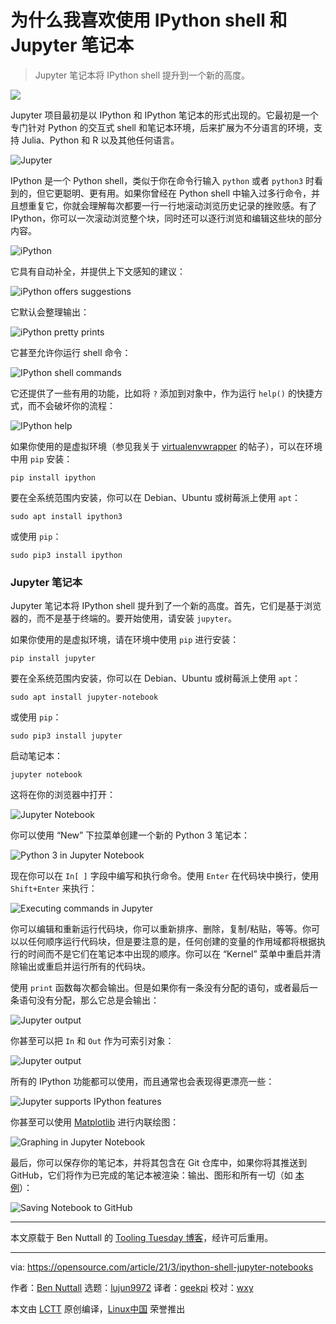 [#]: subject: (Why I love using the IPython shell and Jupyter notebooks)
[#]: via: (https://opensource.com/article/21/3/ipython-shell-jupyter-notebooks)
[#]: author: (Ben Nuttall https://opensource.com/users/bennuttall)
[#]: collector: (lujun9972)
[#]: translator: (geekpi)
[#]: reviewer: (wxy)
[#]: publisher: (wxy)
[#]: url: (https://linux.cn/article-13277-1.html)

为什么我喜欢使用 IPython shell 和 Jupyter 笔记本
======

> Jupyter 笔记本将 IPython shell 提升到一个新的高度。

![](https://img.linux.net.cn/data/attachment/album/202104/08/125206uvglkoqzukhfk3uv.jpg)

Jupyter 项目最初是以 IPython 和 IPython 笔记本的形式出现的。它最初是一个专门针对 Python 的交互式 shell 和笔记本环境，后来扩展为不分语言的环境，支持 Julia、Python 和 R 以及其他任何语言。

![Jupyter][2]

IPython 是一个 Python shell，类似于你在命令行输入 `python` 或者 `python3` 时看到的，但它更聪明、更有用。如果你曾经在 Python shell 中输入过多行命令，并且想重复它，你就会理解每次都要一行一行地滚动浏览历史记录的挫败感。有了 IPython，你可以一次滚动浏览整个块，同时还可以逐行浏览和编辑这些块的部分内容。

![iPython][4]

它具有自动补全，并提供上下文感知的建议：

![iPython offers suggestions][5]

它默认会整理输出：

![iPython pretty prints][6]

它甚至允许你运行 shell 命令：

![IPython shell commands][7]

它还提供了一些有用的功能，比如将 `?` 添加到对象中，作为运行 `help()` 的快捷方式，而不会破坏你的流程：

![IPython help][8]

如果你使用的是虚拟环境（参见我关于 [virtualenvwrapper][9] 的帖子），可以在环境中用 `pip` 安装：

```
pip install ipython
```

要在全系统范围内安装，你可以在 Debian、Ubuntu 或树莓派上使用 `apt`：

```
sudo apt install ipython3
```

或使用 `pip`：

```
sudo pip3 install ipython
```

### Jupyter 笔记本

Jupyter 笔记本将 IPython shell 提升到了一个新的高度。首先，它们是基于浏览器的，而不是基于终端的。要开始使用，请安装 `jupyter`。

如果你使用的是虚拟环境，请在环境中使用 `pip` 进行安装：

```
pip install jupyter
```

要在全系统范围内安装，你可以在 Debian、Ubuntu 或树莓派上使用 `apt`：

```
sudo apt install jupyter-notebook
```

或使用 `pip`：

```
sudo pip3 install jupyter
```

启动笔记本：

```
jupyter notebook
```

这将在你的浏览器中打开：

![Jupyter Notebook][10]

你可以使用 “New” 下拉菜单创建一个新的 Python 3 笔记本：

![Python 3 in Jupyter Notebook][11]

现在你可以在 `In[ ]` 字段中编写和执行命令。使用 `Enter` 在代码块中换行，使用 `Shift+Enter` 来执行：

![Executing commands in Jupyter][12]

你可以编辑和重新运行代码块，你可以重新排序、删除，复制/粘贴，等等。你可以以任何顺序运行代码块，但是要注意的是，任何创建的变量的作用域都将根据执行的时间而不是它们在笔记本中出现的顺序。你可以在 “Kernel” 菜单中重启并清除输出或重启并运行所有的代码块。

使用 `print` 函数每次都会输出。但是如果你有一条没有分配的语句，或者最后一条语句没有分配，那么它总是会输出：

![Jupyter output][13]

你甚至可以把 `In` 和 `Out` 作为可索引对象：

![Jupyter output][14]

所有的 IPython 功能都可以使用，而且通常也会表现得更漂亮一些：

![Jupyter supports IPython features][15]

你甚至可以使用 [Matplotlib][16] 进行内联绘图：

![Graphing in Jupyter Notebook][17]

最后，你可以保存你的笔记本，并将其包含在 Git 仓库中，如果你将其推送到 GitHub，它们将作为已完成的笔记本被渲染：输出、图形和所有一切（如 [本例][18]）：

![Saving Notebook to GitHub][19]

* * *

本文原载于 Ben Nuttall 的 [Tooling Tuesday 博客][20]，经许可后重用。

--------------------------------------------------------------------------------

via: https://opensource.com/article/21/3/ipython-shell-jupyter-notebooks

作者：[Ben Nuttall][a]
选题：[lujun9972][b]
译者：[geekpi](https://github.com/geekpi)
校对：[wxy](https://github.com/wxy)

本文由 [LCTT](https://github.com/LCTT/TranslateProject) 原创编译，[Linux中国](https://linux.cn/) 荣誉推出

[a]: https://opensource.com/users/bennuttall
[b]: https://github.com/lujun9972
[1]: https://opensource.com/sites/default/files/styles/image-full-size/public/lead-images/computer_space_graphic_cosmic.png?itok=wu493YbB (Computer laptop in space)
[2]: https://opensource.com/sites/default/files/uploads/jupyterpreview.png (Jupyter)
[3]: https://creativecommons.org/licenses/by-sa/4.0/
[4]: https://opensource.com/sites/default/files/uploads/ipython-loop.png (iPython)
[5]: https://opensource.com/sites/default/files/uploads/ipython-suggest.png (iPython offers suggestions)
[6]: https://opensource.com/sites/default/files/uploads/ipython-pprint.png (iPython pretty prints)
[7]: https://opensource.com/sites/default/files/uploads/ipython-ls.png (IPython shell commands)
[8]: https://opensource.com/sites/default/files/uploads/ipython-help.png (IPython help)
[9]: https://opensource.com/article/21/2/python-virtualenvwrapper
[10]: https://opensource.com/sites/default/files/uploads/jupyter-notebook-1.png (Jupyter Notebook)
[11]: https://opensource.com/sites/default/files/uploads/jupyter-python-notebook.png (Python 3 in Jupyter Notebook)
[12]: https://opensource.com/sites/default/files/uploads/jupyter-loop.png (Executing commands in Jupyter)
[13]: https://opensource.com/sites/default/files/uploads/jupyter-cells.png (Jupyter output)
[14]: https://opensource.com/sites/default/files/uploads/jupyter-cells-2.png (Jupyter output)
[15]: https://opensource.com/sites/default/files/uploads/jupyter-help.png (Jupyter supports IPython features)
[16]: https://matplotlib.org/
[17]: https://opensource.com/sites/default/files/uploads/jupyter-graph.png (Graphing in Jupyter Notebook)
[18]: https://github.com/piwheels/stats/blob/master/2020.ipynb
[19]: https://opensource.com/sites/default/files/uploads/savenotebooks.png (Saving Notebook to GitHub)
[20]: https://tooling.bennuttall.com/the-ipython-shell-and-jupyter-notebooks/
